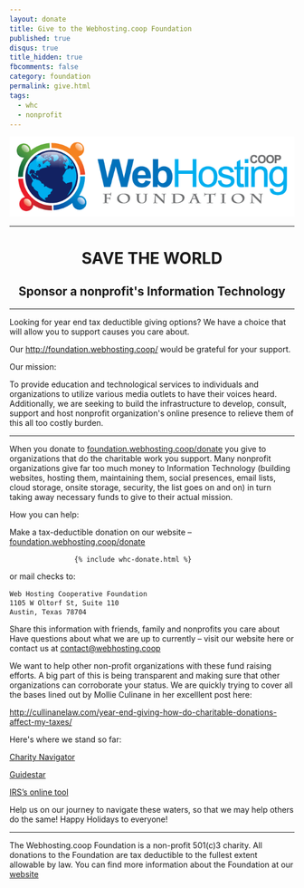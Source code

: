 ```yaml
---
layout: donate 
title: Give to the Webhosting.coop Foundation 
published: true
disqus: true
title_hidden: true
fbcomments: false
category: foundation
permalink: give.html
tags: 
  - whc
  - nonprofit
---
```



<div style="text-align:center">
<img src="/images/image00.png"></img>
<hr>
<h1><strong>SAVE THE WORLD</strong></h1>
<h2>Sponsor a nonprofit's Information Technology</h2>
<hr>
</div>

Looking for year end tax deductible giving options?  We have a choice that will allow you to support causes you care about.  

Our http://foundation.webhosting.coop/ would be grateful for your support.

Our mission:

To provide education and technological services to individuals and organizations to utilize various media outlets to have their voices heard. Additionally, we are seeking to build the infrastructure to develop, consult, support and host nonprofit organization's online presence to relieve them of this all too costly burden.

______________________________________________________________________________

When you donate to [foundation.webhosting.coop/donate](http://foundation.webhosting.coop/donate) you give to organizations that do the charitable work you support.  Many nonprofit organizations give far too much money to Information Technology (building websites, hosting them, maintaining them, social presences, email lists, cloud storage, onsite storage, security, the list goes on and on) in turn taking away necessary funds to give to their actual mission.  

How you can help:

Make a tax-deductible donation on our website – [foundation.webhosting.coop/donate](http://foundation.webhosting.coop/donate)

                    {% include whc-donate.html %}


or mail checks to:

	Web Hosting Cooperative Foundation
	1105 W Oltorf St, Suite 110
	Austin, Texas 78704

Share this information with friends, family and nonprofits you care about
Have questions about what we are up to currently – visit our website here or contact us at contact@webhosting.coop

We want to help other non-profit organizations with these fund raising efforts.  A big part of this is being transparent and making sure that other organizations can corroborate your status.  We are quickly trying to cover all the bases lined out by Mollie Culinane in her excelllent post here:

http://cullinanelaw.com/year-end-giving-how-do-charitable-donations-affect-my-taxes/

Here's where we stand so far:

[Charity Navigator](http://www.charitynavigator.org/index.cfm?bay=search.profile&ein=462953237#.Vn9U_SCgq00)

[Guidestar](http://www.guidestar.org/organizations/46-2953237/webhosting-coop-foundation.aspx#financials)

[IRS’s online tool](https://apps.irs.gov/app/eos/pub78Search.do?ein1=46-2953237&names=&city=&state=All...&country=US&deductibility=all&dispatchMethod=searchCharities&submitName=Search)

Help us on our journey to navigate these waters, so that we may help others do the same!  Happy Holidays to everyone!

______________________________________________________________________________

The Webhosting.coop Foundation is a non-profit 501(c)3 charity. All donations to the Foundation are tax deductible to the fullest extent allowable by law. You can find more information about the Foundation at our [website](http://foundation.webhosting.coop/) 
